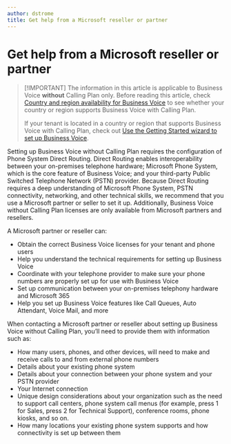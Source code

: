 ```yaml
---
author: dstrome
title: Get help from a Microsoft reseller or partner
---
```


# Get help from a Microsoft reseller or partner

> \[!IMPORTANT\] The information in this article is applicable to Business Voice **without** Calling Plan only. Before reading this article, check [Country and region availability for Business Voice](country-region-availability.md) to see whether your country or region supports Business Voice with Calling Plan.
>
> If your tenant is located in a country or region that supports Business Voice with Calling Plan, check out [Use the Getting Started wizard to set up Business Voice](use-getting-started-wizard.md).

Setting up Business Voice without Calling Plan requires the configuration of Phone System Direct Routing. Direct Routing enables interoperability between your on-premises telephone hardware; Microsoft Phone System, which is the core feature of Business Voice; and your third-party Public Switched Telephone Network (PSTN) provider. Because Direct Routing requires a deep understanding of Microsoft Phone System, PSTN connectivity, networking, and other technical skills, we recommend that you use a Microsoft partner or seller to set it up. Additionally, Business Voice without Calling Plan licenses are only available from Microsoft partners and resellers.

A Microsoft partner or reseller can:

-   Obtain the correct Business Voice licenses for your tenant and phone users
-   Help you understand the technical requirements for setting up Business Voice
-   Coordinate with your telephone provider to make sure your phone numbers are properly set up for use with Business Voice
-   Set up communication between your on-premises telephony hardware and Microsoft 365
-   Help you set up Business Voice features like Call Queues, Auto Attendant, Voice Mail, and more

When contacting a Microsoft partner or reseller about setting up Business Voice without Calling Plan, you’ll need to provide them with information such as:

-   How many users, phones, and other devices, will need to make and receive calls to and from external phone numbers
-   Details about your existing phone system
-   Details about your connection between your phone system and your PSTN provider
-   Your Internet connection
-   Unique design considerations about your organization such as the need to support call centers, phone system call menus (for example, press 1 for Sales, press 2 for Technical Support), conference rooms, phone kiosks, and so on.
-   How many locations your existing phone system supports and how connectivity is set up between them
